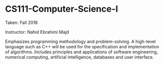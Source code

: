 # CS111-Computer-Science-I

Taken: Fall 2018

Instructor: Nahid Ebrahimi Majd

Emphasizes programming methodology and problem-solving. A high-level language such as C++ will be used for the specification and implementation of algorithms. Includes principles and applications of software engineering, numerical computing, artificial intelligence, databases and user interface.
